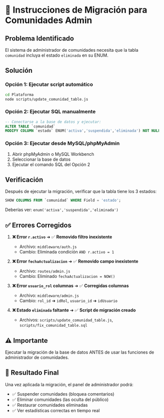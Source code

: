 # 🔧 Instrucciones de Migración para Comunidades Admin

## Problema Identificado
El sistema de administrador de comunidades necesita que la tabla `comunidad` incluya el estado `eliminada` en su ENUM.

## Solución

### Opción 1: Ejecutar script automático
```bash
cd Plataforma
node scripts/update_comunidad_table.js
```

### Opción 2: Ejecutar SQL manualmente
```sql
-- Conectarse a la base de datos y ejecutar:
ALTER TABLE `comunidad` 
MODIFY COLUMN `estado` ENUM('activa','suspendida','eliminada') NOT NULL DEFAULT 'activa';
```

### Opción 3: Ejecutar desde MySQL/phpMyAdmin
1. Abrir phpMyAdmin o MySQL Workbench
2. Seleccionar la base de datos
3. Ejecutar el comando SQL del Opción 2

## Verificación
Después de ejecutar la migración, verificar que la tabla tiene los 3 estados:
```sql
SHOW COLUMNS FROM `comunidad` WHERE Field = 'estado';
```

Deberías ver: `enum('activa','suspendida','eliminada')`

## ✅ Errores Corregidos

1. **❌ Error `r.activo`** ➜ ✅ **Removido filtro inexistente**
   - Archivo: `middleware/auth.js`
   - Cambio: Eliminada condición `AND r.activo = 1`

2. **❌ Error `fechaActualizacion`** ➜ ✅ **Removido campo inexistente**
   - Archivo: `routes/admin.js`
   - Cambio: Eliminado `fechaActualizacion = NOW()`

3. **❌ Error `usuario_rol` columnas** ➜ ✅ **Corregidas columnas**
   - Archivo: `middleware/admin.js`
   - Cambio: `rol_id` ➜ `idRol`, `usuario_id` ➜ `idUsuario`

4. **❌ Estado `eliminada` faltante** ➜ ✅ **Script de migración creado**
   - Archivos: `scripts/update_comunidad_table.js`, `scripts/fix_comunidad_table.sql`

## ⚠️ Importante
Ejecutar la migración de la base de datos ANTES de usar las funciones de administrador de comunidades.

## 🎯 Resultado Final
Una vez aplicada la migración, el panel de administrador podrá:
- ✅ Suspender comunidades (bloquea comentarios)
- ✅ Eliminar comunidades (las oculta del público)
- ✅ Restaurar comunidades eliminadas
- ✅ Ver estadísticas correctas en tiempo real
